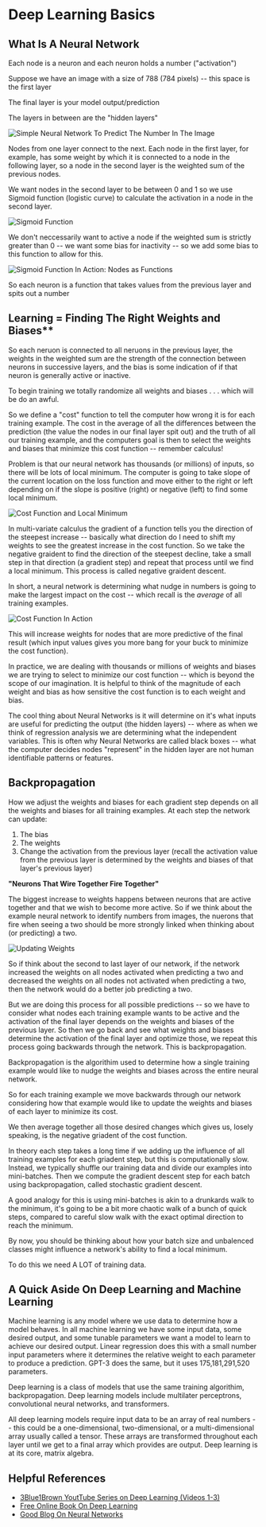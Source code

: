 # Deep Learning Basics

## What Is A Neural Network

Each node is a neuron and each neuron holds a number ("activation")

Suppose we have an image with a size of 788 (784 pixels) -- this space is the first layer

The final layer is your model output/prediction

The layers in between are the "hidden layers"

![Simple Neural Network To Predict The Number In The Image](../images/Simple_Neural_Network.png)

Nodes from one layer connect to the next. Each node in the first layer, for example, has some weight by which it is connected to a node in the following layer, so a node in the second layer is the weighted sum of the previous nodes. 

We want nodes in the second layer to be between 0 and 1 so we use Sigmoid function (logistic curve) to calculate the activation in a node in the second layer. 

![Sigmoid Function](../images/Sigmoid_Plot.png)

We don't neccessarily want to active a node if the weighted sum is strictly greater than 0 -- we want some bias for inactivity -- so we add some bias to this function to allow for this. 

![Sigmoid Function In Action: Nodes as Functions](../images/Sigmoid_Function.png)

So each neuron is a function that takes values from the previous layer and spits out a number

## Learning = Finding The Right Weights and Biases**

So each neruon is connected to all neruons in the previous layer, the weights in the weighted sum are the strength of the connection between neurons in successive layers, and the bias is some indication of if that neuron is generally active or inactive.

To begin training we totally randomize all weights and biases . . . which will be do an awful.

So we define a "cost" function to tell the computer how wrong it is for each training example. The cost in the average of all the differences between the prediction (the value the nodes in our final layer spit out) and the truth of all our training example, and the computers goal is then to select the weights and biases that minimize this cost function -- remember calculus!

Problem is that our neural network has thousands (or millions) of inputs, so there will be lots of local minimum. The computer is going to take slope of the current location on the loss function and move either to the right or left depending on if the slope is positive (right) or negative (left) to find some local minimum.

![Cost Function and Local Minimum](../images/Cost_Function_Local_Minimum.png)

In multi-variate calculus the gradient of a function tells you the direction of the steepest increase -- basically what direction do I need to shift my weights to see the greatest increase in the cost function. So we take the negative graident to find the direction of the steepest decline, take a small step in that direction (a gradient step) and repeat that process until we find a local minimum. This process is called negative graident descent.

In short, a neural network is determining what nudge in numbers is going to make the largest impact on the cost -- which recall is the _average_ of all training examples. 

![Cost Function In Action](../images/Cost_Function_In_Action.png)

This will increase weights for nodes that are more predictive of the final result (which input values gives you more bang for your buck to minimize the cost function).

In practice, we are dealing with thousands or millions of weights and biases we are trying to select to minimize our cost function -- which is beyond the scope of our imagination. It is helpful to think of the magnitude of each weight and bias as how sensitive the cost function is to each weight and bias.

The cool thing about Neural Networks is it will determine on it's what inputs are useful for predicting the output (the hidden layers) -- where as when we think of regression analysis we are determining what the independent variables. This is often why Neural Networks are called black boxes -- what the computer decides nodes "represent" in the hidden layer are not human identifiable patterns or features. 

## Backpropagation

How we adjust the weights and biases for each gradient step depends on all the weights and biases for all training examples. At each step the network can update:

1. The bias
2. The weights
3. Change the activation from the previous layer (recall the activation value from the previous layer is determined by the weights and biases of that layer's previous layer)

**"Neurons That Wire Together Fire Together"**

The biggest increase to weights happens between neurons that are active together and that we wish to become more active. So if we think about the example neural network to identify numbers from images, the nuerons that fire when seeing a two should be more strongly linked when thinking about (or predicting) a two.

![Updating Weights](../images/Updating_Weights.png)

So if think about the second to last layer of our network, if the network increased the weights on all nodes activated when predicting a two and decreased the weights on all nodes not activated when predicting a two, then the network would do a better job predicting a two. 

But we are doing this process for all possible predictions -- so we have to consider what nodes each training example wants to be active and the activation of the final layer depends on the weights and biases of the previous layer. So then we go back and see what weights and biases determine the activation of the final layer and optimize those, we repeat this process going backwards through the network. This is backpropagation.

Backpropagation is the algorithim used to determine how a single training example would like to nudge the weights and biases across the entire neural network.

So for each training example we move backwards through our network considering how that example would like to update the weights and biases of each layer to minimize its cost. 

We then average together all those desired changes which gives us, losely speaking, is the negative griadent of the cost function. 

In theory each step takes a long time if we adding up the influence of all training examples for each griadent step, but this is computationally slow. Instead, we typically shuffle our training data and divide our examples into mini-batches. Then we compute the gradient descent step for each batch using backpropagation, called stochastic gradient descent. 

A good analogy for this is using mini-batches is akin to a drunkards walk to the minimum, it's going to be a bit more chaotic walk of a bunch of quick steps, compared to careful slow walk with the exact optimal direction to reach the minimum. 

By now, you should be thinking about how your batch size and unbalenced classes might influence a network's ability to find a local minimum.

To do this we need A LOT of training data.

## A Quick Aside On Deep Learning and Machine Learning

Machine learning is any model where we use data to determine how a model behaves. In all machine learning we have some input data, some desired output, and some tunable parameters we want a model to learn to achieve our desired output. Linear regression does this with a small number input parameters where it determines the relative weight to each parameter to produce a prediction. GPT-3 does the same, but it uses 175,181,291,520 parameters.

Deep learning is a class of models that use the same training algorithim, backpropagation. Deep learning models include multilater perceptrons, convolutional neural networks, and transformers. 

All deep learning models require input data to be an array of real numbers -- this could be a one-dimensional, two-dimensional, or a multi-dimensional array usually called a tensor. These arrays are transformed throughout each layer until we get to a final array which provides are output. Deep learning is at its core, matrix algebra.


## Helpful References
* [3Blue1Brown YoutTube Series on Deep Learning (Videos 1-3)](https://www.youtube.com/watch?v=aircAruvnKk&t=3s)
* [Free Online Book On Deep Learning](http://neuralnetworksanddeeplearning.com/)
* [Good Blog On Neural Networks](https://colah.github.io/)